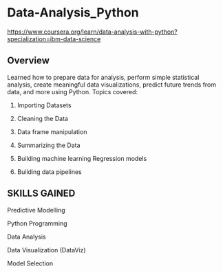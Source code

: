 # Data-Analysis_Python
https://www.coursera.org/learn/data-analysis-with-python?specialization=ibm-data-science

## Overview
Learned how to prepare data for analysis, perform simple statistical analysis, create meaningful data visualizations, predict future trends from data, and more using Python.
Topics covered:

1) Importing Datasets

2) Cleaning the Data

3) Data frame manipulation

4) Summarizing the Data

5) Building machine learning Regression models

6) Building data pipelines


## SKILLS GAINED
Predictive Modelling

Python Programming

Data Analysis

Data Visualization (DataViz)

Model Selection
